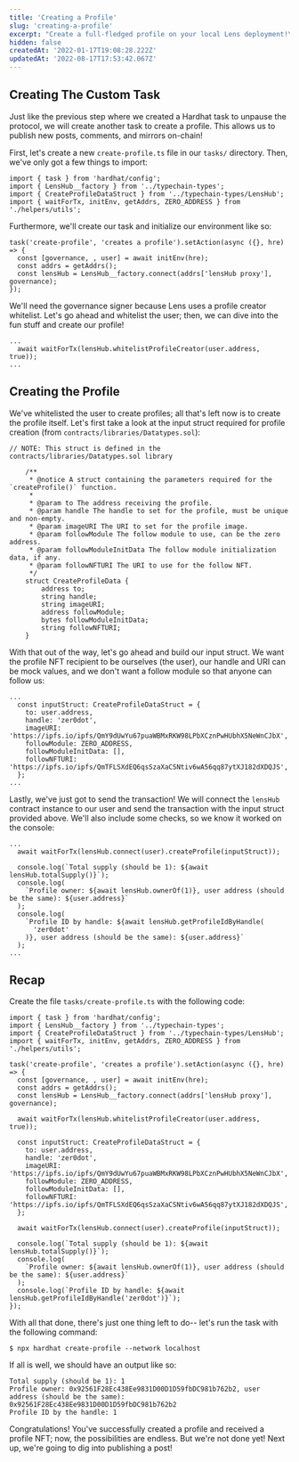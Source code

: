 ```yaml
---
title: 'Creating a Profile'
slug: 'creating-a-profile'
excerpt: "Create a full-fledged profile on your local Lens deployment!\n##### Jump to [Recap](#recap) to get the full source code 🌿"
hidden: false
createdAt: '2022-01-17T19:08:28.222Z'
updatedAt: '2022-08-17T17:53:42.067Z'
---
```


## Creating The Custom Task

Just like the previous step where we created a Hardhat task to unpause the protocol, we will create another task to create a profile. This allows us to publish new posts, comments, and mirrors on-chain!

First, let's create a new `create-profile.ts` file in our `tasks/` directory. Then, we've only got a few things to import:

```
import { task } from 'hardhat/config';
import { LensHub__factory } from '../typechain-types';
import { CreateProfileDataStruct } from '../typechain-types/LensHub';
import { waitForTx, initEnv, getAddrs, ZERO_ADDRESS } from './helpers/utils';
```

Furthermore, we'll create our task and initialize our environment like so:

```
task('create-profile', 'creates a profile').setAction(async ({}, hre) => {
  const [governance, , user] = await initEnv(hre);
  const addrs = getAddrs();
  const lensHub = LensHub__factory.connect(addrs['lensHub proxy'], governance);
});
```

We'll need the governance signer because Lens uses a profile creator whitelist. Let's go ahead and whitelist the user; then, we can dive into the fun stuff and create our profile!

```
...
  await waitForTx(lensHub.whitelistProfileCreator(user.address, true));
...
```

## Creating the Profile

We've whitelisted the user to create profiles; all that's left now is to create the profile itself. Let's first take a look at the input struct required for profile creation (from `contracts/libraries/Datatypes.sol`):

```
// NOTE: This struct is defined in the contracts/libraries/Datatypes.sol library

    /**
     * @notice A struct containing the parameters required for the `createProfile()` function.
     *
     * @param to The address receiving the profile.
     * @param handle The handle to set for the profile, must be unique and non-empty.
     * @param imageURI The URI to set for the profile image.
     * @param followModule The follow module to use, can be the zero address.
     * @param followModuleInitData The follow module initialization data, if any.
     * @param followNFTURI The URI to use for the follow NFT.
     */
    struct CreateProfileData {
        address to;
        string handle;
        string imageURI;
        address followModule;
        bytes followModuleInitData;
        string followNFTURI;
    }
```

With that out of the way, let's go ahead and build our input struct. We want the profile NFT recipient to be ourselves (the user), our handle and URI can be mock values, and we don't want a follow module so that anyone can follow us:

```
...
  const inputStruct: CreateProfileDataStruct = {
    to: user.address,
    handle: 'zer0dot',
    imageURI: 'https://ipfs.io/ipfs/QmY9dUwYu67puaWBMxRKW98LPbXCznPwHUbhX5NeWnCJbX',
    followModule: ZERO_ADDRESS,
    followModuleInitData: [],
    followNFTURI: 'https://ipfs.io/ipfs/QmTFLSXdEQ6qsSzaXaCSNtiv6wA56qq87ytXJ182dXDQJS',
  };
...
```

Lastly, we've just got to send the transaction! We will connect the `lensHub` contract instance to our user and send the transaction with the input struct provided above. We'll also include some checks, so we know it worked on the console:

```
...
  await waitForTx(lensHub.connect(user).createProfile(inputStruct));

  console.log(`Total supply (should be 1): ${await lensHub.totalSupply()}`);
  console.log(
    `Profile owner: ${await lensHub.ownerOf(1)}, user address (should be the same): ${user.address}`
  );
  console.log(
    `Profile ID by handle: ${await lensHub.getProfileIdByHandle(
      'zer0dot'
    )}, user address (should be the same): ${user.address}`
  );
...
```

## Recap

Create the file `tasks/create-profile.ts` with the following code:

```
import { task } from 'hardhat/config';
import { LensHub__factory } from '../typechain-types';
import { CreateProfileDataStruct } from '../typechain-types/LensHub';
import { waitForTx, initEnv, getAddrs, ZERO_ADDRESS } from './helpers/utils';

task('create-profile', 'creates a profile').setAction(async ({}, hre) => {
  const [governance, , user] = await initEnv(hre);
  const addrs = getAddrs();
  const lensHub = LensHub__factory.connect(addrs['lensHub proxy'], governance);

  await waitForTx(lensHub.whitelistProfileCreator(user.address, true));

  const inputStruct: CreateProfileDataStruct = {
    to: user.address,
    handle: 'zer0dot',
    imageURI: 'https://ipfs.io/ipfs/QmY9dUwYu67puaWBMxRKW98LPbXCznPwHUbhX5NeWnCJbX',
    followModule: ZERO_ADDRESS,
    followModuleInitData: [],
    followNFTURI: 'https://ipfs.io/ipfs/QmTFLSXdEQ6qsSzaXaCSNtiv6wA56qq87ytXJ182dXDQJS',
  };

  await waitForTx(lensHub.connect(user).createProfile(inputStruct));

  console.log(`Total supply (should be 1): ${await lensHub.totalSupply()}`);
  console.log(
    `Profile owner: ${await lensHub.ownerOf(1)}, user address (should be the same): ${user.address}`
  );
  console.log(`Profile ID by handle: ${await lensHub.getProfileIdByHandle('zer0dot')}`);
});

```

With all that done, there's just one thing left to do-- let's run the task with the following command:

```
$ npx hardhat create-profile --network localhost
```

If all is well, we should have an output like so:

```
Total supply (should be 1): 1
Profile owner: 0x92561F28Ec438Ee9831D00D1D59fbDC981b762b2, user address (should be the same): 0x92561F28Ec438Ee9831D00D1D59fbDC981b762b2
Profile ID by the handle: 1
```

Congratulations! You've successfully created a profile and received a profile NFT; now, the possibilities are endless. But we're not done yet! Next up, we're going to dig into publishing a post!
